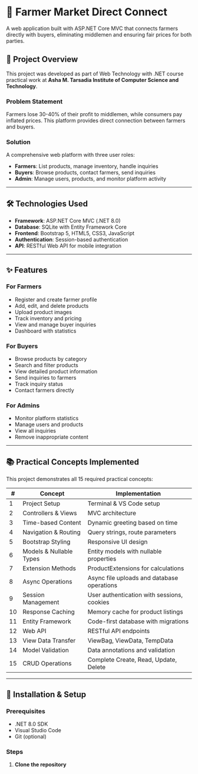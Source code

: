 # 🌾 Farmer Market Direct Connect

A web application built with ASP.NET Core MVC that connects farmers directly with buyers, eliminating middlemen and ensuring fair prices for both parties.

## 🎯 Project Overview

This project was developed as part of Web Technology with .NET course practical work at **Asha M. Tarsadia Institute of Computer Science and Technology**.

### Problem Statement
Farmers lose 30-40% of their profit to middlemen, while consumers pay inflated prices. This platform provides direct connection between farmers and buyers.

### Solution
A comprehensive web platform with three user roles:
- **Farmers**: List products, manage inventory, handle inquiries
- **Buyers**: Browse products, contact farmers, send inquiries
- **Admin**: Manage users, products, and monitor platform activity

---

## 🛠️ Technologies Used

- **Framework**: ASP.NET Core MVC (.NET 8.0)
- **Database**: SQLite with Entity Framework Core
- **Frontend**: Bootstrap 5, HTML5, CSS3, JavaScript
- **Authentication**: Session-based authentication
- **API**: RESTful Web API for mobile integration

---

## ✨ Features

### For Farmers
- Register and create farmer profile
- Add, edit, and delete products
- Upload product images
- Track inventory and pricing
- View and manage buyer inquiries
- Dashboard with statistics

### For Buyers
- Browse products by category
- Search and filter products
- View detailed product information
- Send inquiries to farmers
- Track inquiry status
- Contact farmers directly

### For Admins
- Monitor platform statistics
- Manage users and products
- View all inquiries
- Remove inappropriate content

---

## 📚 Practical Concepts Implemented

This project demonstrates all 15 required practical concepts:

| # | Concept | Implementation |
|---|---------|----------------|
| 1 | Project Setup | Terminal & VS Code setup |
| 2 | Controllers & Views | MVC architecture |
| 3 | Time-based Content | Dynamic greeting based on time |
| 4 | Navigation & Routing | Query strings, route parameters |
| 5 | Bootstrap Styling | Responsive UI design |
| 6 | Models & Nullable Types | Entity models with nullable properties |
| 7 | Extension Methods | ProductExtensions for calculations |
| 8 | Async Operations | Async file uploads and database operations |
| 9 | Session Management | User authentication with sessions, cookies |
| 10 | Response Caching | Memory cache for product listings |
| 11 | Entity Framework | Code-first database with migrations |
| 12 | Web API | RESTful API endpoints |
| 13 | View Data Transfer | ViewBag, ViewData, TempData |
| 14 | Model Validation | Data annotations and validation |
| 15 | CRUD Operations | Complete Create, Read, Update, Delete |

---

## 🚀 Installation & Setup

### Prerequisites
- .NET 8.0 SDK
- Visual Studio Code
- Git (optional)

### Steps

1. **Clone the repository**
